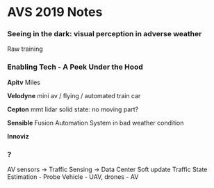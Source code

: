 # AVS 2019 Notes

<script type="text/javascript" src="https://cdn.mathjax.org/mathjax/latest/MathJax.js?config=TeX-AMS_HTML"></script>

### Seeing in the dark: visual perception in adverse weather
Raw training

### Enabling Tech - A Peek Under the Hood
__Apitv__
Miles 

__Velodyne__
mini av / flying / automated train car

__Cepton__
mmt lidar
solid state: no moving part? 

__Sensible__
Fusion
Automation System
in bad weather condition 

__Innoviz__

### ?
AV sensors -> Traffic Sensing -> Data Center
Soft update
Traffic State Estimation
	- Probe Vehicle
	- UAV, drones
	- AV


<!--stackedit_data:
eyJoaXN0b3J5IjpbLTE1OTg0NDg0MTAsMTc5NzQ4Mzk3MCwxMz
YyODEyODc0LC0yMDI5NzQ2MDIwLDgwNjQyMTQxMSwyMjYxNDAw
NzMsLTEzMTE0MDEwOTQsLTY1MDA5NzIyMCwtMTU0NzkyNjI4MC
wxNjg2NzAzMzU5LC0xMjg5MjUxMjc5LC03ODg2ODUzNjNdfQ==

-->